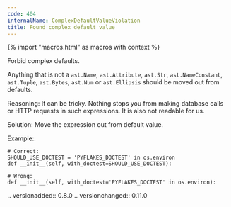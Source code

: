```yaml
---
code: 404
internalName: ComplexDefaultValueViolation
title: Found complex default value
---
```


{% import "macros.html" as macros with context %}


Forbid complex defaults.

Anything that is not a ``ast.Name``, ``ast.Attribute``, ``ast.Str``,
``ast.NameConstant``, ``ast.Tuple``, ``ast.Bytes``, ``ast.Num``
or ``ast.Ellipsis`` should be moved out from defaults.

Reasoning:
    It can be tricky. Nothing stops you from making database calls or HTTP
    requests in such expressions. It is also not readable for us.

Solution:
    Move the expression out from default value.

Example::

    # Correct:
    SHOULD_USE_DOCTEST = 'PYFLAKES_DOCTEST' in os.environ
    def __init__(self, with_doctest=SHOULD_USE_DOCTEST):

    # Wrong:
    def __init__(self, with_doctest='PYFLAKES_DOCTEST' in os.environ):

.. versionadded:: 0.8.0
.. versionchanged:: 0.11.0
